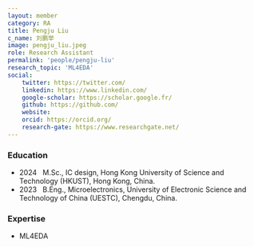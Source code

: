 ```yaml
---
layout: member
category: RA
title: Pengju Liu
c_name: 刘鹏举
image: pengju_liu.jpeg
role: Research Assistant
permalink: 'people/pengju-liu'
research_topic: 'ML4EDA'
social:
    twitter: https://twitter.com/
    linkedin: https://www.linkedin.com/
    google-scholar: https://scholar.google.fr/
    github: https://github.com/
    website:
    orcid: https://orcid.org/
    research-gate: https://www.researchgate.net/
---
```


### <i class="fas fa-graduation-cap"></i> Education
- 2024 &nbsp; M.Sc., IC design, Hong Kong University of Science and Technology (HKUST), Hong Kong, China.
- 2023 &nbsp; B.Eng., Microelectronics, University of Electronic Science and Technology of China (UESTC), Chengdu, China. 

### Expertise
- ML4EDA